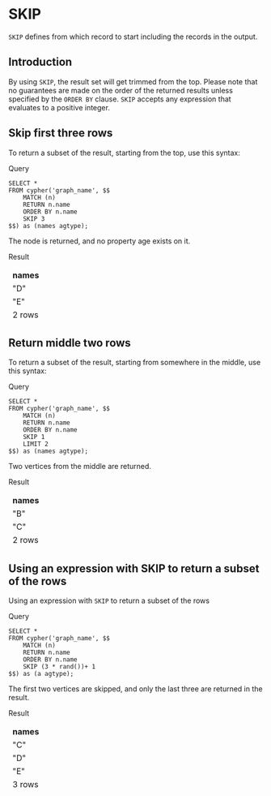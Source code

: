 # SKIP

`SKIP` defines from which record to start including the records in the output.

## Introduction

By using `SKIP`, the result set will get trimmed from the top. Please note that no guarantees are made on the order of the returned results unless specified by the `ORDER BY` clause. `SKIP` accepts any expression that evaluates to a positive  integer.

## Skip first three rows

To return a subset of the result, starting from the top, use this syntax:

Query


```postgresql
SELECT *
FROM cypher('graph_name', $$
	MATCH (n)
	RETURN n.name
	ORDER BY n.name
	SKIP 3
$$) as (names agtype);
```


The node is returned, and no property age exists on it.

Result


<table>
  <thead>
   <td><strong>names</strong>
   </td>
  <thead>
  <tr>
   <td>"D"
   </td>
  </tr>
  <tr>
   <td>"E"
   </td>
  </tr>
  <tr>
   <td>2 rows
   </td>
  </tr>
</table>

## Return middle two rows

To return a subset of the result, starting from somewhere in the middle, use this syntax:

Query


```postgresql
SELECT *
FROM cypher('graph_name', $$
	MATCH (n)
	RETURN n.name
	ORDER BY n.name
	SKIP 1
	LIMIT 2
$$) as (names agtype);
```

Two vertices from the middle are returned.

Result


<table>
  <thead>
   <td><strong>names</strong>
   </td>
  <thead>
  <tr>
   <td>"B"
   </td>
  </tr>
  <tr>
   <td>"C"
   </td>
  </tr>
  <tr>
   <td>2 rows
   </td>
  </tr>
</table>

## Using an expression with SKIP to return a subset of the rows

Using an expression with `SKIP` to return a subset of the rows

Query


```postgresql
SELECT *
FROM cypher('graph_name', $$
	MATCH (n)
	RETURN n.name
	ORDER BY n.name
	SKIP (3 * rand())+ 1
$$) as (a agtype);
```

The first two vertices are skipped, and only the last three are returned in the result.

Result


<table>
  <thead>
   <td><strong>names</strong>
   </td>
  <thead>
  <tr>
   <td>"C"
   </td>
  </tr>
  <tr>
   <td>"D"
   </td>
  </tr>
  <tr>
   <td>"E"
   </td>
  </tr>
  <tr>
   <td>3 rows
   </td>
  </tr>
</table>
